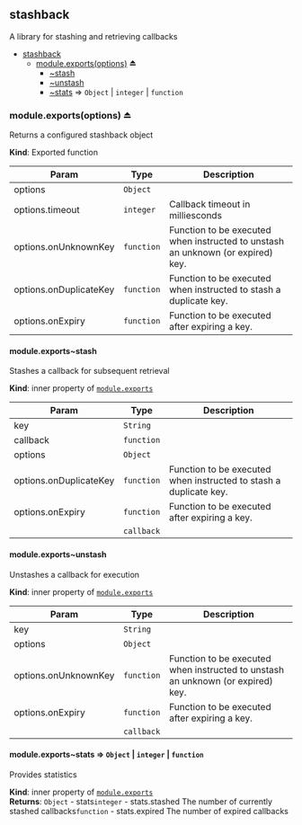 <a name="module_stashback"></a>
## stashback
A library for stashing and retrieving callbacks


* [stashback](#module_stashback)
  * [module.exports(options)](#exp_module_stashback--module.exports) ⏏
    * [~stash](#module_stashback--module.exports..stash)
    * [~unstash](#module_stashback--module.exports..unstash)
    * [~stats](#module_stashback--module.exports..stats) ⇒ <code>Object</code> \| <code>integer</code> \| <code>function</code>

<a name="exp_module_stashback--module.exports"></a>
### module.exports(options) ⏏
Returns a configured stashback object

**Kind**: Exported function  

| Param | Type | Description |
| --- | --- | --- |
| options | <code>Object</code> |  |
| options.timeout | <code>integer</code> | Callback timeout in milliesconds |
| options.onUnknownKey | <code>function</code> | Function to be executed when instructed to unstash an unknown (or expired) key. |
| options.onDuplicateKey | <code>function</code> | Function to be executed when instructed to stash a duplicate key. |
| options.onExpiry | <code>function</code> | Function to be executed after expiring a key. |

<a name="module_stashback--module.exports..stash"></a>
#### module.exports~stash
Stashes a callback for subsequent retrieval

**Kind**: inner property of <code>[module.exports](#exp_module_stashback--module.exports)</code>  

| Param | Type | Description |
| --- | --- | --- |
| key | <code>String</code> |  |
| callback | <code>function</code> |  |
| options | <code>Object</code> |  |
| options.onDuplicateKey | <code>function</code> | Function to be executed when instructed to stash a duplicate key. |
| options.onExpiry | <code>function</code> | Function to be executed after expiring a key. |
|  | <code>callback</code> |  |

<a name="module_stashback--module.exports..unstash"></a>
#### module.exports~unstash
Unstashes a callback for execution

**Kind**: inner property of <code>[module.exports](#exp_module_stashback--module.exports)</code>  

| Param | Type | Description |
| --- | --- | --- |
| key | <code>String</code> |  |
| options | <code>Object</code> |  |
| options.onUnknownKey | <code>function</code> | Function to be executed when instructed to unstash an unknown (or expired) key. |
| options.onExpiry | <code>function</code> | Function to be executed after expiring a key. |
|  | <code>callback</code> |  |

<a name="module_stashback--module.exports..stats"></a>
#### module.exports~stats ⇒ <code>Object</code> \| <code>integer</code> \| <code>function</code>
Provides statistics

**Kind**: inner property of <code>[module.exports](#exp_module_stashback--module.exports)</code>  
**Returns**: <code>Object</code> - stats<code>integer</code> - stats.stashed      The number of currently stashed callbacks<code>function</code> - stats.expired      The number of expired callbacks  
